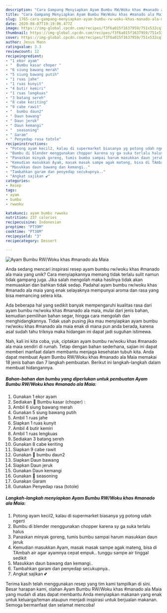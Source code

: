 ```yaml
---
description: "Cara Gampang Menyiapkan Ayam Bumbu RW/Woku khas #manado ala Maia yang Bikin Ngiler"
title: "Cara Gampang Menyiapkan Ayam Bumbu RW/Woku khas #manado ala Maia yang Bikin Ngiler"
slug: 1765-cara-gampang-menyiapkan-ayam-bumbu-rw-woku-khas-manado-ala-maia-yang-bikin-ngiler
date: 2020-08-07T19:19:06.477Z
image: https://img-global.cpcdn.com/recipes/f3f6a015f1637959/751x532cq70/ayam-bumbu-rwwoku-khas-manado-ala-maia-foto-resep-utama.jpg
thumbnail: https://img-global.cpcdn.com/recipes/f3f6a015f1637959/751x532cq70/ayam-bumbu-rwwoku-khas-manado-ala-maia-foto-resep-utama.jpg
cover: https://img-global.cpcdn.com/recipes/f3f6a015f1637959/751x532cq70/ayam-bumbu-rwwoku-khas-manado-ala-maia-foto-resep-utama.jpg
author: Jesus Mann
ratingvalue: 3.3
reviewcount: 12
recipeingredient:
- "1 ekor ayam"
- "  Bumbu kasar choper "
- "6 siung bawang merah"
- "5 siung bawang putih"
- "1 ruas jahe"
- "1 ruas kunyit"
- "4 butir kemiri"
- "1 ruas lengkuas"
- "3 batang sereh"
- "8 cabe keriting"
- "9 cabe rawit"
- "  bumbu daun2"
- " Daun bawang"
- " Daun jeruk"
- " Daun kemangi"
- "  seasoning"
- " Garam"
- " Penyedap rasa totole"
recipeinstructions:
- "Potong ayam kecil2, kalau di supermarket biasanya yg potong udah ngerti"
- "Bumbu di blender menggunakan chopper karena sy ga suka terlalu halus"
- "Panaskan minyak goreng, tumis bumbu sampai harum masukkan daun jeruk"
- "Kemudian masukkan Ayam, masak masak sampe agak mateng, bisa di TAmbah air agar ayamnya cepat empuk.. tunggu sampe air tinggal sedikit"
- "Masukkan daun bawang dan kemangi.."
- "Tambahkan garam dan penyedap secukupnya.."
- "Angkat sajikan 💕"
categories:
- Resep
tags:
- ayam
- bumbu
- rwwoku

katakunci: ayam bumbu rwwoku 
nutrition: 237 calories
recipecuisine: Indonesian
preptime: "PT39M"
cooktime: "PT38M"
recipeyield: "3"
recipecategory: Dessert

---
```



![Ayam Bumbu RW/Woku khas #manado ala Maia](https://img-global.cpcdn.com/recipes/f3f6a015f1637959/751x532cq70/ayam-bumbu-rwwoku-khas-manado-ala-maia-foto-resep-utama.jpg)

Anda sedang mencari inspirasi resep ayam bumbu rw/woku khas #manado ala maia yang unik? Cara menyiapkannya memang tidak terlalu sulit namun tidak gampang juga. Jika salah mengolah maka hasilnya tidak akan memuaskan dan bahkan tidak sedap. Padahal ayam bumbu rw/woku khas #manado ala maia yang enak selayaknya mempunyai aroma dan rasa yang bisa memancing selera kita.

Ada beberapa hal yang sedikit banyak mempengaruhi kualitas rasa dari ayam bumbu rw/woku khas #manado ala maia, mulai dari jenis bahan, kemudian pemilihan bahan segar, hingga cara mengolah dan menghidangkannya. Tidak usah pusing jika mau menyiapkan ayam bumbu rw/woku khas #manado ala maia enak di mana pun anda berada, karena asal sudah tahu triknya maka hidangan ini dapat jadi suguhan istimewa.




Nah, kali ini kita coba, yuk, ciptakan ayam bumbu rw/woku khas #manado ala maia sendiri di rumah. Tetap dengan bahan sederhana, sajian ini dapat memberi manfaat dalam membantu menjaga kesehatan tubuh kita. Anda dapat membuat Ayam Bumbu RW/Woku khas #manado ala Maia memakai 18 jenis bahan dan 7 langkah pembuatan. Berikut ini langkah-langkah dalam membuat hidangannya.

<!--inarticleads1-->

##### Bahan-bahan dan bumbu yang diperlukan untuk pembuatan Ayam Bumbu RW/Woku khas #manado ala Maia:

1. Gunakan 1 ekor ayam
1. Sediakan  🍁 Bumbu kasar (choper) :
1. Ambil 6 siung bawang merah
1. Gunakan 5 siung bawang putih
1. Ambil 1 ruas jahe
1. Siapkan 1 ruas kunyit
1. Ambil 4 butir kemiri
1. Ambil 1 ruas lengkuas
1. Sediakan 3 batang sereh
1. Gunakan 8 cabe keriting
1. Siapkan 9 cabe rawit
1. Gunakan  🍁 bumbu daun2
1. Siapkan  Daun bawang
1. Siapkan  Daun jeruk
1. Gunakan  Daun kemangi
1. Gunakan  🍁 seasoning
1. Gunakan  Garam
1. Gunakan  Penyedap rasa (totole)




<!--inarticleads2-->

##### Langkah-langkah menyiapkan Ayam Bumbu RW/Woku khas #manado ala Maia:

1. Potong ayam kecil2, kalau di supermarket biasanya yg potong udah ngerti
1. Bumbu di blender menggunakan chopper karena sy ga suka terlalu halus
1. Panaskan minyak goreng, tumis bumbu sampai harum masukkan daun jeruk
1. Kemudian masukkan Ayam, masak masak sampe agak mateng, bisa di TAmbah air agar ayamnya cepat empuk.. tunggu sampe air tinggal sedikit
1. Masukkan daun bawang dan kemangi..
1. Tambahkan garam dan penyedap secukupnya..
1. Angkat sajikan 💕




Terima kasih telah menggunakan resep yang tim kami tampilkan di sini. Besar harapan kami, olahan Ayam Bumbu RW/Woku khas #manado ala Maia yang mudah di atas dapat membantu Anda menyiapkan makanan yang enak untuk keluarga/teman ataupun menjadi inspirasi untuk berjualan makanan. Semoga bermanfaat dan selamat mencoba!
